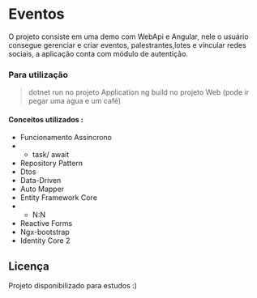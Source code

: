 # Eventos


O projeto consiste em uma demo  com WebApi e Angular, nele o usuário consegue gerenciar e criar eventos, palestrantes,lotes e vincular redes sociais, a aplicação conta com módulo de autentição.


### Para utilização

> dotnet run no projeto Application
>  ng build no projeto Web (pode ir pegar uma agua e um café)


 
#### Conceitos utilizados :
* Funcionamento Assincrono
* * task/ await
*  Repository Pattern
* Dtos
* Data-Driven
* Auto Mapper
* Entity Framework Core
* * N:N
* Reactive Forms
* Ngx-bootstrap
* Identity Core 2



Licença
----
Projeto disponibilizado para estudos :)